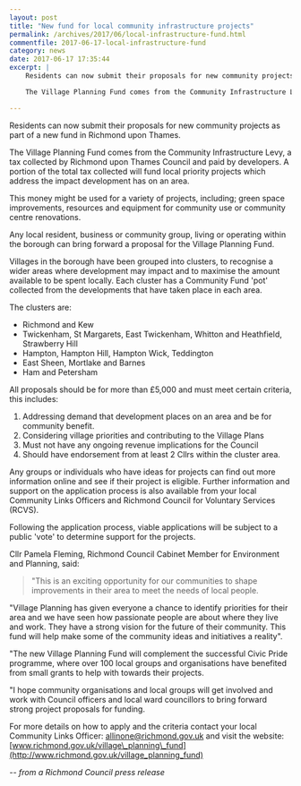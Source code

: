 ```yaml
---
layout: post
title: "New fund for local community infrastructure projects"
permalink: /archives/2017/06/local-infrastructure-fund.html
commentfile: 2017-06-17-local-infrastructure-fund
category: news
date: 2017-06-17 17:35:44
excerpt: |
    Residents can now submit their proposals for new community projects as part of a new fund in Richmond upon Thames.

    The Village Planning Fund comes from the Community Infrastructure Levy, a tax collected by Richmond upon Thames Council and paid by developers. A portion of the total tax collected will fund local priority projects which address the impact development has on an area.

---
```


Residents can now submit their proposals for new community projects as part of a new fund in Richmond upon Thames.

The Village Planning Fund comes from the Community Infrastructure Levy, a tax collected by Richmond upon Thames Council and paid by developers. A portion of the total tax collected will fund local priority projects which address the impact development has on an area.

This money might be used for a variety of projects, including; green space improvements, resources and equipment for community use or community centre renovations.

Any local resident, business or community group, living or operating within the borough can bring forward a proposal for the Village Planning Fund.

Villages in the borough have been grouped into clusters, to recognise a wider areas where development may impact and to maximise the amount available to be spent locally. Each cluster has a Community Fund 'pot' collected from the developments that have taken place in each area.

The clusters are:

-   Richmond and Kew
-   Twickenham, St Margarets, East Twickenham, Whitton and Heathfield, Strawberry Hill
-   Hampton, Hampton Hill, Hampton Wick, Teddington
-   East Sheen, Mortlake and Barnes
-   Ham and Petersham

All proposals should be for more than £5,000 and must meet certain criteria, this includes:

1.  Addressing demand that development places on an area and be for community benefit.
2.  Considering village priorities and contributing to the Village Plans
3.  Must not have any ongoing revenue implications for the Council
4.  Should have endorsement from at least 2 Cllrs within the cluster area.

Any groups or individuals who have ideas for projects can find out more information online and see if their project is eligible. Further information and support on the application process is also available from your local Community Links Officers and Richmond Council for Voluntary Services (RCVS).

Following the application process, viable applications will be subject to a public 'vote' to determine support for the projects.

Cllr Pamela Fleming, Richmond Council Cabinet Member for Environment and Planning, said:

> "This is an exciting opportunity for our communities to shape improvements in their area to meet the needs of local people.

"Village Planning has given everyone a chance to identify priorities for their area and we have seen how passionate people are about where they live and work. They have a strong vision for the future of their community. This fund will help make some of the community ideas and initiatives a reality".

"The new Village Planning Fund will complement the successful Civic Pride programme, where over 100 local groups and organisations have benefited from small grants to help with towards their projects.

"I hope community organisations and local groups will get involved and work with Council officers and local ward councillors to bring forward strong project proposals for funding.

For more details on how to apply and the criteria contact your local Community Links Officer: <allinone@richmond.gov.uk> and visit the website: [www.richmond.gov.uk/village\_planning\_fund](http://www.richmond.gov.uk/village_planning_fund)

<cite>-- from a Richmond Council press release</cite>
